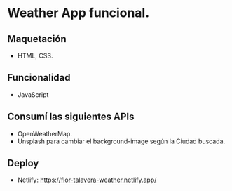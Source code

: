 # Weather App funcional.

## Maquetación
- HTML, CSS.

## Funcionalidad
- JavaScript

## Consumí las siguientes APIs
- OpenWeatherMap.
- Unsplash para cambiar el background-image según la Ciudad buscada.

## Deploy
- Netlify: https://flor-talavera-weather.netlify.app/
